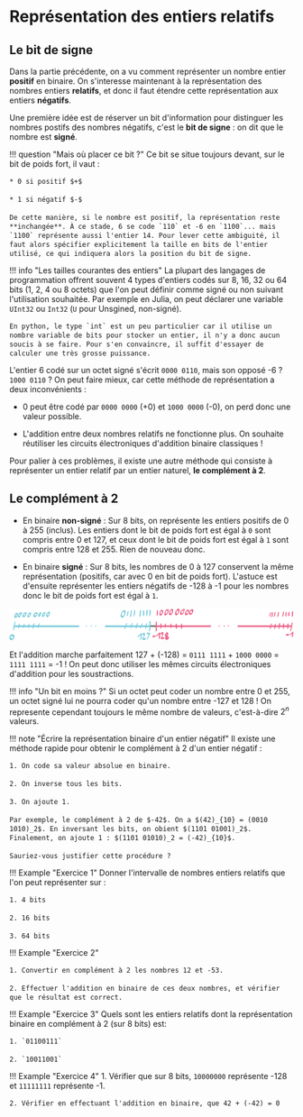 # Représentation des entiers relatifs

## Le bit de signe

Dans la partie précédente, on a vu comment représenter un nombre entier **positif** en binaire. On s'interesse maintenant à la représentation des nombres entiers **relatifs**, et donc il faut étendre cette représentation aux entiers **négatifs**.

Une première idée est de réserver un bit d'information pour distinguer les nombres postifs des nombres négatifs, c'est le **bit de signe** : on dit que le nombre est **signé**. 



!!! question "Mais où placer ce bit ?"
    Ce bit se situe toujours devant, sur le bit de poids fort, il vaut :
    
    * 0 si positif $+$
   
    * 1 si négatif $-$

    De cette manière, si le nombre est positif, la représentation reste **inchangée**. À ce stade, 6 se code `110` et -6 en `1100`... mais `1100` représente aussi l'entier 14. Pour lever cette ambiguité, il faut alors spécifier explicitement la taille en bits de l'entier utilisé, ce qui indiquera alors la position du bit de signe.



!!! info "Les tailles courantes des entiers"
    La plupart des langages de programmation offrent souvent 4 types d'entiers codés sur 8, 16, 32 ou 64 bits (1, 2, 4 ou 8 octets) que l'on peut définir comme signé ou non suivant l'utilisation souhaitée. Par exemple en Julia, on peut déclarer une variable `UInt32` ou `Int32` (`U` pour Unsgined, non-signé).
    
    En python, le type `int` est un peu particulier car il utilise un nombre variable de bits pour stocker un entier, il n'y a donc aucun soucis à se faire. Pour s'en convaincre, il suffit d'essayer de calculer une très grosse puissance. 

L'entier 6 codé sur un octet signé s'écrit `0000 0110`, mais son opposé -6 ? `1000 0110` ? On peut faire mieux, car cette méthode de représentation a deux inconvénients :

* 0 peut être codé par `0000 0000` (+0) et `1000 0000` (-0), on perd donc une valeur possible.

* L'addition entre deux nombres relatifs ne fonctionne plus. On souhaite réutiliser les circuits électroniques d'addition binaire classiques !

Pour palier à ces problèmes, il existe une autre méthode qui consiste à représenter un entier relatif par un entier naturel, **le complément à 2**.

## Le complément à 2

* En binaire **non-signé** : Sur 8 bits, on représente les entiers positifs de 0 à 255 (inclus). Les entiers dont le bit de poids fort est égal à `0` sont compris entre 0 et 127, et ceux dont le bit de poids fort est égal à `1` sont compris entre 128 et 255. Rien de nouveau donc.

* En binaire **signé** : Sur 8 bits, les nombres de 0 à 127 conservent la même représentation (positifs, car avec 0 en bit de poids fort). L'astuce est d'ensuite représenter les entiers négatifs de -128 à -1 pour les nombres donc le bit de poids fort est égal à `1`.

![](./images/complément.png)


Et l'addition marche parfaitement 127 + (-128) = `0111 1111` + `1000 0000` = `1111 1111` = -1 ! On peut donc utiliser les mêmes circuits électroniques d'addition pour les soustractions.


!!! info "Un bit en moins ?"
    Si un octet peut coder un nombre entre 0 et 255, un octet signé lui ne pourra coder qu'un nombre entre -127 et 128 ! On represente cependant toujours le même nombre de valeurs, c'est-à-dire $2^n$ valeurs.


!!! note "Écrire la représentation binaire d'un entier négatif"
    Il existe une méthode rapide pour obtenir le complément à 2 d'un entier négatif :

    1. On code sa valeur absolue en binaire.

    2. On inverse tous les bits.

    3. On ajoute 1.

    Par exemple, le complément à 2 de $-42$. On a $(42)_{10} = (0010 1010)_2$. En inversant les bits, on obient $(1101 01001)_2$. Finalement, on ajoute 1 : $(1101 01010)_2 = (-42)_{10}$.

    Sauriez-vous justifier cette procédure ?


!!! Example "Exercice 1"
    Donner l'intervalle de nombres entiers relatifs que l'on peut représenter sur :

    1. 4 bits

    2. 16 bits

    3. 64 bits


!!! Example "Exercice 2"

    1. Convertir en complément à 2 les nombres 12 et -53.

    2. Effectuer l'addition en binaire de ces deux nombres, et vérifier que le résultat est correct.

!!! Example "Exercice 3"
    Quels sont les entiers relatifs dont la représentation binaire en complément à 2 (sur 8 bits) est:

    1. `01100111`

    2. `10011001`

!!! Example "Exercice 4"
    1. Vérifier que sur 8 bits, `10000000` représente -128 et `11111111` représente -1.
    
    2. Vérifier en effectuant l'addition en binaire, que 42 + (-42) = 0